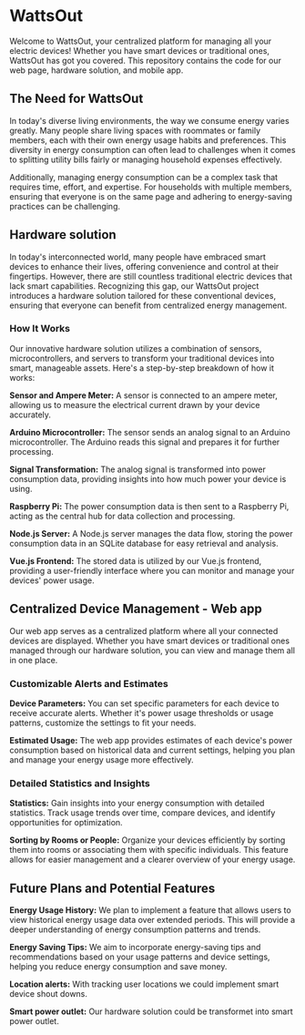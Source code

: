 # WattsOut
Welcome to WattsOut, your centralized platform for managing all your electric devices! Whether you have smart devices or traditional ones, WattsOut has got you covered. This repository contains the code for our web page, hardware solution, and mobile app.

## The Need for WattsOut
In today's diverse living environments, the way we consume energy varies greatly. Many people share living spaces with roommates or family members, each with their own energy usage habits and preferences. This diversity in energy consumption can often lead to challenges when it comes to splitting utility bills fairly or managing household expenses effectively.

Additionally, managing energy consumption can be a complex task that requires time, effort, and expertise. For households with multiple members, ensuring that everyone is on the same page and adhering to energy-saving practices can be challenging.

## Hardware solution
In today's interconnected world, many people have embraced smart devices to enhance their lives, offering convenience and control at their fingertips. However, there are still countless traditional electric devices that lack smart capabilities. Recognizing this gap, our WattsOut project introduces a hardware solution tailored for these conventional devices, ensuring that everyone can benefit from centralized energy management.

### How It Works
Our innovative hardware solution utilizes a combination of sensors, microcontrollers, and servers to transform your traditional devices into smart, manageable assets. Here's a step-by-step breakdown of how it works:

**Sensor and Ampere Meter:** A sensor is connected to an ampere meter, allowing us to measure the electrical current drawn by your device accurately.

**Arduino Microcontroller:** The sensor sends an analog signal to an Arduino microcontroller. The Arduino reads this signal and prepares it for further processing.

**Signal Transformation:** The analog signal is transformed into power consumption data, providing insights into how much power your device is using.

**Raspberry Pi:** The power consumption data is then sent to a Raspberry Pi, acting as the central hub for data collection and processing.

**Node.js Server:** A Node.js server manages the data flow, storing the power consumption data in an SQLite database for easy retrieval and analysis.

**Vue.js Frontend:** The stored data is utilized by our Vue.js frontend, providing a user-friendly interface where you can monitor and manage your devices' power usage.


## Centralized Device Management - Web app
Our web app serves as a centralized platform where all your connected devices are displayed. Whether you have smart devices or traditional ones managed through our hardware solution, you can view and manage them all in one place.

### Customizable Alerts and Estimates
**Device Parameters:** You can set specific parameters for each device to receive accurate alerts. Whether it's power usage thresholds or usage patterns, customize the settings to fit your needs.

**Estimated Usage:** The web app provides estimates of each device's power consumption based on historical data and current settings, helping you plan and manage your energy usage more effectively.

### Detailed Statistics and Insights
**Statistics:** Gain insights into your energy consumption with detailed statistics. Track usage trends over time, compare devices, and identify opportunities for optimization.

**Sorting by Rooms or People:** Organize your devices efficiently by sorting them into rooms or associating them with specific individuals. This feature allows for easier management and a clearer overview of your energy usage.

## Future Plans and Potential Features
**Energy Usage History:** We plan to implement a feature that allows users to view historical energy usage data over extended periods. This will provide a deeper understanding of energy consumption patterns and trends.

**Energy Saving Tips:** We aim to incorporate energy-saving tips and recommendations based on your usage patterns and device settings, helping you reduce energy consumption and save money.

**Location alerts:** With tracking user locations we could implement smart device shout downs.

**Smart power outlet:** Our hardware solution could be transformet into smart power outlet.
